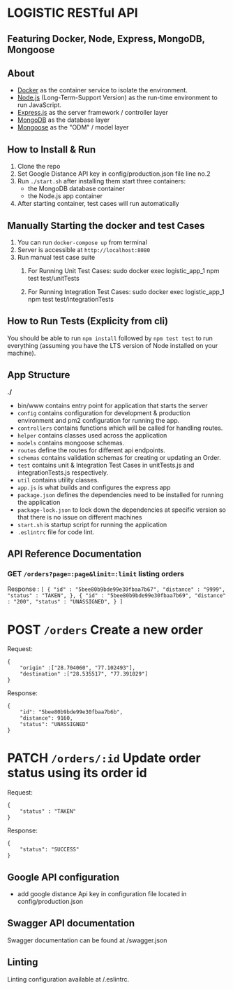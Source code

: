 
# LOGISTIC RESTful API
## Featuring Docker, Node, Express, MongoDB, Mongoose

## About

- [Docker](https://www.docker.com/) as the container service to isolate the environment.
- [Node.js](https://nodejs.org/en/) (Long-Term-Support Version) as the run-time environment to run JavaScript.
- [Express.js](https://expressjs.com/) as the server framework / controller layer
- [MongoDB](https://www.mongodb.com/) as the database layer
- [Mongoose](https://mongoosejs.com/) as the "ODM" / model layer

## How to Install & Run

1.  Clone the repo
2.  Set Google Distance API key in config/production.json file line no.2
3.  Run `./start.sh`
    after installing them start three containers:
    - the MongoDB database container
    - the Node.js app container
4.  After starting container, test cases will run automatically

## Manually Starting the docker and test Cases

1. You can run `docker-compose up` from terminal
2. Server is accessible at `http://localhost:8080`
3. Run manual test case suite
   1. For Running Unit Test Cases:
   sudo docker exec logistic_app_1 npm test test/unitTests

   2. For Running Integration Test Cases:
   sudo docker exec logistic_app_1 npm test test/integrationTests

## How to Run Tests (Explicity from cli)

 You should be able to run `npm install` followed by `npm test test` to run everything (assuming you have the LTS version of Node installed on your machine).

## App Structure

**./**
-	bin/www contains entry point for application that starts the server
-	`config` contains configuration for development & production environment and pm2 configuration for running the app.
-	`controllers` contains functions which will be called for handling routes.
-	`helper` contains classes used across the application
- `models` contains mongoose schemas.
- `routes` define the routes for different api endpoints.
-	`schemas` contains validation schemas for creating or updating an Order.
-	`test` contains unit & Integration Test Cases in unitTests.js and integrationTests.js respectively.
-	`util` contains utility classes.
-	`app.js` is what builds and configures the express app
- `package.json` defines the dependencies need to be installed for running the application
-	`package-lock.json` to lock down the dependencies at specific version so that there is no issue on different machines
-	`start.sh` is startup script for running the application
-	`.eslintrc` file for code lint.




## API Reference Documentation ##

### GET `/orders?page=:page&limit=:limit` listing orders ###

Response :
     ```
     [
         {
                 "id" : "5bee80b9bde99e30fbaa7b67",
                 "distance" : "9999",
                 "status" : "TAKEN",
         },
         {
                 "id" : "5bee80b9bde99e30fbaa7b69",
                 "distance" : "200",
                 "status" : "UNASSIGNED",
         }
     ]
     ```

# POST `/orders` Create a new order #

Request:
 ```
 {
     "origin" :["28.704060", "77.102493"],
     "destination" :["28.535517", "77.391029"]
 }
 ```
 
Response:
 ```
 {
     "id": "5bee80b9bde99e30fbaa7b6b",
     "distance": 9160,
     "status": "UNASSIGNED"
 }
 ```

# PATCH `/orders/:id` Update order status using its order id #

Request:
 ```
 {
     "status" : "TAKEN"
 }
 ```
Response:
 ```
 {
     "status": "SUCCESS"
 }
 ```

## Google API configuration ##

- add google distance Api key in configuration file located in config/production.json


## Swagger API documentation ##

Swagger documentation can be found at /swagger.json

## Linting ##

Linting configuration available at /.eslintrc.

